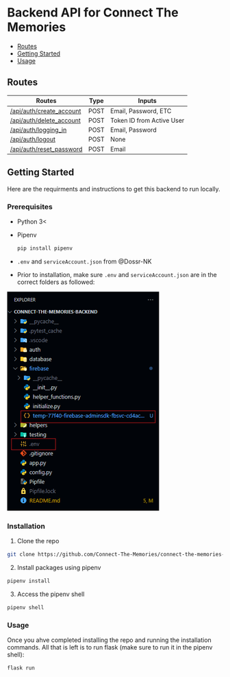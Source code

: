 # Backend API for Connect The Memories

- [Routes](#routes)
- [Getting Started](#getting-started)
- [Usage](#usage)

## Routes

| Routes                                                                                                                                                             | Type | Inputs                      |
|--------------------------------------------------------------------------------------------------------------------------------------------------------------------|------|-----------------------------|
| [/api/auth/create_account](https://github.com/Connect-The-Memories/connect-the-memories-backend/blob/c7c89716943adb24c80af25f084e998add14755e/auth/routes.py#L38)  | POST | Email, Password, ETC        | 
| [/api/auth/delete_account](https://github.com/Connect-The-Memories/connect-the-memories-backend/blob/c7c89716943adb24c80af25f084e998add14755e/auth/routes.py#L126) | POST | Token ID from Active User   |
| [/api/auth/logging_in](https://github.com/Connect-The-Memories/connect-the-memories-backend/blob/c7c89716943adb24c80af25f084e998add14755e/auth/routes.py#L77)      | POST | Email, Password             |
| [/api/auth/logout](https://github.com/Connect-The-Memories/connect-the-memories-backend/blob/c7c89716943adb24c80af25f084e998add14755e/auth/routes.py#L97)          | POST | None                        |  
| [/api/auth/reset_password](https://github.com/Connect-The-Memories/connect-the-memories-backend/blob/c7c89716943adb24c80af25f084e998add14755e/auth/routes.py#L107) | POST | Email                       |

## Getting Started

Here are the requirments and instructions to get this backend to run locally.

### Prerequisites

- Python 3<
- Pipenv

    ```bash
    pip install pipenv
    ```

- ```.env``` and ```serviceAccount.json``` from @Dossr-NK
- Prior to installation, make sure ```.env``` and ```serviceAccount.json``` are in the correct folders as followed:

![file_structure](/images/file_structure.png)

### Installation

1. Clone the repo

  ```bash
  git clone https://github.com/Connect-The-Memories/connect-the-memories-backend.git
  ```

2. Install packages using pipenv

  ```bash
  pipenv install
  ```

3. Access the pipenv shell

  ```bash
  pipenv shell
  ```

### Usage

Once you ahve completed installing the repo and running the installation commands. All that is left is to run flask (make sure to run it in the pipenv shell):

```bash
flask run
```